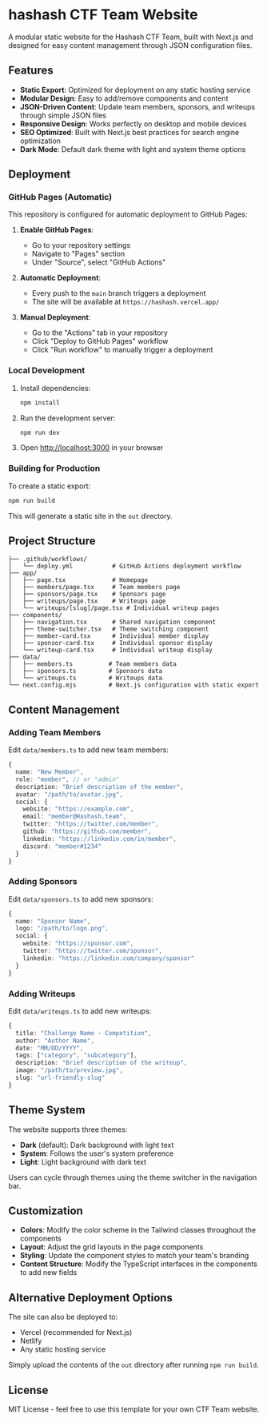 # hashash CTF Team Website

A modular static website for the Hashash CTF Team, built with Next.js and designed for easy content management through JSON configuration files.

## Features

- **Static Export**: Optimized for deployment on any static hosting service
- **Modular Design**: Easy to add/remove components and content
- **JSON-Driven Content**: Update team members, sponsors, and writeups through simple JSON files
- **Responsive Design**: Works perfectly on desktop and mobile devices
- **SEO Optimized**: Built with Next.js best practices for search engine optimization
- **Dark Mode**: Default dark theme with light and system theme options

## Deployment

### GitHub Pages (Automatic)

This repository is configured for automatic deployment to GitHub Pages:

1. **Enable GitHub Pages**:
   - Go to your repository settings
   - Navigate to "Pages" section
   - Under "Source", select "GitHub Actions"

2. **Automatic Deployment**:
   - Every push to the `main` branch triggers a deployment
   - The site will be available at `https://hashash.vercel.app/`

3. **Manual Deployment**:
   - Go to the "Actions" tab in your repository
   - Click "Deploy to GitHub Pages" workflow
   - Click "Run workflow" to manually trigger a deployment

### Local Development

1. Install dependencies:
   ```bash
   npm install
   ```

2. Run the development server:
   ```bash
   npm run dev
   ```

3. Open [http://localhost:3000](http://localhost:3000) in your browser

### Building for Production

To create a static export:

```bash
npm run build
```

This will generate a static site in the `out` directory.

## Project Structure

```
├── .github/workflows/
│   └── deploy.yml           # GitHub Actions deployment workflow
├── app/
│   ├── page.tsx             # Homepage
│   ├── members/page.tsx     # Team members page
│   ├── sponsors/page.tsx    # Sponsors page
│   ├── writeups/page.tsx    # Writeups page
│   └── writeups/[slug]/page.tsx # Individual writeup pages
├── components/
│   ├── navigation.tsx       # Shared navigation component
│   ├── theme-switcher.tsx   # Theme switching component
│   ├── member-card.tsx      # Individual member display
│   ├── sponsor-card.tsx     # Individual sponsor display
│   └── writeup-card.tsx     # Individual writeup display
├── data/
│   ├── members.ts          # Team members data
│   ├── sponsors.ts         # Sponsors data
│   └── writeups.ts         # Writeups data
└── next.config.mjs         # Next.js configuration with static export
```

## Content Management

### Adding Team Members

Edit `data/members.ts` to add new team members:

```typescript
{
  name: "New Member",
  role: "member", // or "admin"
  description: "Brief description of the member",
  avatar: "/path/to/avatar.jpg",
  social: {
    website: "https://example.com",
    email: "member@Hashash.team",
    twitter: "https://twitter.com/member",
    github: "https://github.com/member",
    linkedin: "https://linkedin.com/in/member",
    discord: "member#1234"
  }
}
```

### Adding Sponsors

Edit `data/sponsors.ts` to add new sponsors:

```typescript
{
  name: "Sponsor Name",
  logo: "/path/to/logo.png",
  social: {
    website: "https://sponsor.com",
    twitter: "https://twitter.com/sponsor",
    linkedin: "https://linkedin.com/company/sponsor"
  }
}
```

### Adding Writeups

Edit `data/writeups.ts` to add new writeups:

```typescript
{
  title: "Challenge Name - Competition",
  author: "Author Name",
  date: "MM/DD/YYYY",
  tags: ["category", "subcategory"],
  description: "Brief description of the writeup",
  image: "/path/to/preview.jpg",
  slug: "url-friendly-slug"
}
```

## Theme System

The website supports three themes:
- **Dark** (default): Dark background with light text
- **System**: Follows the user's system preference
- **Light**: Light background with dark text

Users can cycle through themes using the theme switcher in the navigation bar.

## Customization

- **Colors**: Modify the color scheme in the Tailwind classes throughout the components
- **Layout**: Adjust the grid layouts in the page components
- **Styling**: Update the component styles to match your team's branding
- **Content Structure**: Modify the TypeScript interfaces in the components to add new fields

## Alternative Deployment Options

The site can also be deployed to:
- Vercel (recommended for Next.js)
- Netlify
- Any static hosting service

Simply upload the contents of the `out` directory after running `npm run build`.

## License

MIT License - feel free to use this template for your own CTF Team website.
